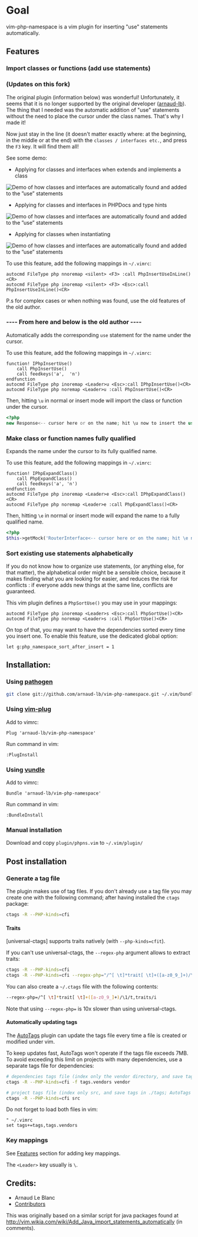 # Goal

vim-php-namespace is a vim plugin for inserting "use" statements automatically.

## Features

### Import classes or functions (add use statements)

### (Updates on this fork) 
The original plugin (information below) was wonderful! Unfortunately, it seems that it is no longer supported by the original developer ([arnaud-lb](https://github.com/arnaud-lb)).
The thing that I needed was the automatic addition of "use" statements without the need to place the cursor under the class names. That's why I made it!

Now just stay in the line (it doesn't matter exactly where: at the beginning, in the middle or at the end) with the `classes / interfaces etc.`, and press the `F3` key. It will find them all!

See some demo:

 * Applying for classes and interfaces when extends and implements a class
<img src="demo/test_namespace0.gif?raw=true" alt="Demo of how classes and interfaces are automatically found and added to the &rdquo;use&rdquo; statements" title="Demo of how classes and interfaces are automatically found and added to the &rdquo;use&rdquo; statements" />

 * Applying for classes and interfaces in PHPDocs and type hints
<img src="demo/test_namespace1.gif?raw=true" alt="Demo of how classes and interfaces are automatically found and added to the &rdquo;use&rdquo; statements" title="Demo of how classes and interfaces are automatically found and added to the &rdquo;use&rdquo; statements" />

 * Applying for classes when instantiating
<img src="demo/test_namespace2.gif?raw=true" alt="Demo of how classes and interfaces are automatically found and added to the &rdquo;use&rdquo; statements" title="Demo of how classes and interfaces are automatically found and added to the &rdquo;use&rdquo; statements" />

To use this feature, add the following mappings in `~/.vimrc`:
```vim
autocmd FileType php nnoremap <silent> <F3> :call PhpInsertUseInLine()<CR>
autocmd FileType php inoremap <silent> <F3> <Esc>:call PhpInsertUseInLine()<CR>
```
P.s for complex cases or when nothing was found, use the old features of the old author.
### ---- From here and below is the old author ----

Automatically adds the corresponding `use` statement for the name under the cursor.

To use this feature, add the following mappings in `~/.vimrc`:
```vim
function! IPhpInsertUse()
    call PhpInsertUse()
    call feedkeys('a',  'n')
endfunction
autocmd FileType php inoremap <Leader>u <Esc>:call IPhpInsertUse()<CR>
autocmd FileType php noremap <Leader>u :call PhpInsertUse()<CR>
```

Then, hitting `\u` in normal or insert mode will import the class or function under the cursor.

``` php
<?php
new Response<-- cursor here or on the name; hit \u now to insert the use statement
```

### Make class or function names fully qualified

Expands the name under the cursor to its fully qualified name.

To use this feature, add the following mappings  in `~/.vimrc`:
```vim
function! IPhpExpandClass()
    call PhpExpandClass()
    call feedkeys('a', 'n')
endfunction
autocmd FileType php inoremap <Leader>e <Esc>:call IPhpExpandClass()<CR>
autocmd FileType php noremap <Leader>e :call PhpExpandClass()<CR>
```

Then, hitting `\e` in normal or insert mode will expand the name to a fully qualified name.

``` php
<?php
$this->getMock('RouterInterface<-- cursor here or on the name; hit \e now to expand the class name'
```

### Sort existing use statements alphabetically

If you do not know how to organize use statements, (or anything else, for that
matter), the alphabetical order might be a sensible choice, because it makes
finding what you are looking for easier, and reduces the risk for conflicts :
if everyone adds new things at the same line, conflicts are guaranteed.

This vim plugin defines a `PhpSortUse()` you may use in your mappings:
```vim
autocmd FileType php inoremap <Leader>s <Esc>:call PhpSortUse()<CR>
autocmd FileType php noremap <Leader>s :call PhpSortUse()<CR>
```

On top of that, you may want to have the dependencies sorted every time you insert one.
To enable this feature, use the dedicated global option:
```vim
let g:php_namespace_sort_after_insert = 1
```

## Installation:

### Using [pathogen](https://github.com/tpope/vim-pathogen)

``` sh
git clone git://github.com/arnaud-lb/vim-php-namespace.git ~/.vim/bundle/vim-php-namespace
```

### Using [vim-plug](https://github.com/junegunn/vim-plug)

Add to vimrc:

``` vim
Plug 'arnaud-lb/vim-php-namespace'
```

Run command in vim:

``` vim
:PlugInstall
```

### Using [vundle](https://github.com/gmarik/vundle)

Add to vimrc:

``` vim
Bundle 'arnaud-lb/vim-php-namespace'
```

Run command in vim:

``` vim
:BundleInstall
```

### Manual installation

Download and copy `plugin/phpns.vim` to `~/.vim/plugin/`

## Post installation

### Generate a tag file

The plugin makes use of tag files. If you don't already use a tag file you may create one with the following command; after having installed the `ctags` package:
```sh
ctags -R --PHP-kinds=cfi
```

#### Traits

[universal-ctags] supports traits natively (with `--php-kinds=cfit`).

If you can't use universal-ctags, the `--regex-php` argument allows to extract traits:
```sh
ctags -R --PHP-kinds=cfi
ctags -R --PHP-kinds=cfi --regex-php="/^[ \t]*trait[ \t]+([a-z0_9_]+)/\1/t,traits/i"
```

You can also create a `~/.ctags` file with the following contents:
```sh
--regex-php=/^[ \t]*trait[ \t]+([a-z0_9_]+)/\1/t,traits/i
```

Note that using `--regex-php=` is 10x slower than using universal-ctags.

#### Automatically updating tags

The [AutoTags](http://www.vim.org/scripts/script.php?script_id=1343) plugin can update the tags file every time a file is created or modified under vim.

To keep updates fast, AutoTags won't operate if the tags file exceeds 7MB. To avoid exceeding this limit on projects with many dependencies, use a separate tags file for dependencies:
```sh
# dependencies tags file (index only the vendor directory, and save tags in ./tags.vendors)
ctags -R --PHP-kinds=cfi -f tags.vendors vendor

# project tags file (index only src, and save tags in ./tags; AutoTags will update this one)
ctags -R --PHP-kinds=cfi src
```

Do not forget to load both files in vim:
```vim
" ~/.vimrc
set tags+=tags,tags.vendors
```

### Key mappings

See [Features](#features) section for adding key mappings.

The `<Leader>` key usually is `\`.

## Credits:

 * Arnaud Le Blanc
 * [Contributors](https://github.com/arnaud-lb/vim-php-namespace/graphs/contributors)

This was originally based on a similar script for java packages found at http://vim.wikia.com/wiki/Add_Java_import_statements_automatically (in comments).
